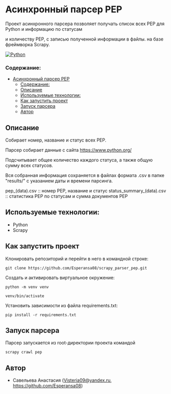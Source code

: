 # Асинхронный парсер PEP

Проект асинхронного парсера позволяет получать список всех PEP для Python и информацию по статусам

 и количеству PEP, с записью полученной информации в файлы. на базе фреймворка Scrapy.

[![Python](https://img.shields.io/badge/-Python-464646?style=flat&logo=Python&logoColor=ffffff&color=043A6B)](https://www.python.org/)

### Содержание: 
- [Асинхронный парсер PEP](#асинхронный-парсер-pep)
    - [Содержание:](#содержание)
  - [Описание](#описание)
  - [Используемые технологии:](#используемые-технологии)
  - [Как запустить проект](#как-запустить-проект)
  - [Запуск парсера](#запуск-парсера)
  - [Автор](#автор)

## Описание

Собирает номер, название и статус всех PEP.

Парсер собирает данные с сайта https://www.python.org/

Подсчитывает общее количество каждого статуса, а также общую сумму всех статусов.

Вся собранная информация сохраняется в файлах формата .csv в папке "results/" с указанием даты и времени парсинга.

pep_(data).csv :: номер PEP, название и статус
status_summary_(data).csv :: статистика PEP по статусам и сумма документов PEP

## Используемые технологии:
+ Python
+ Scrapy


## Как запустить проект

Клонировать репозиторий и перейти в него в командной строке:

```
git clone https://github.com/Esperansa08/scrapy_parser_pep.git
```

Создать и активировать виртуальное окружение:
```
python -m venv venv
```

```
venv/bin/activate
```

Установить зависимости из файла requirements.txt:
```
pip install -r requirements.txt
```

## Запуск парсера

Парсер запускается из root-директории проекта командой
```
scrapy crawl pep
```

## Автор 

 * Савельева Анастасия (Visteria09@yandex.ru, https://github.com/Esperansa08) 